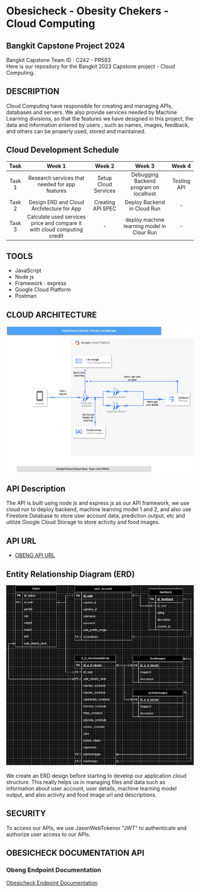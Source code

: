 # Obesicheck - Obesity Chekers - Cloud Computing
## Bangkit Capstone Project 2024

Bangkit Capstone Team ID : C242 - PR593 <br>
Here is our repository for the Bangkit 2023 Capstone project - Cloud Computing.

## DESCRIPTION
Cloud Computing have responsible for creating and managing APIs, databases and servers. We also provide services needed by Machine Learning divisions, so that the features we have designed in this project, the data and information entered by users , such as names, images, feedback, and others can be properly used, stored and maintained.

## Cloud Development Schedule
|  Task  |     Week 1     |       Week 2        |            Week 3          |           Week 4          |
| :----: | :------------: | :-----------------: | :------------------------: |:------------------------: |
| Task 1 | Research services that needed for app features   | Setup Cloud Services      | Debugging Backend program on localhost  | Testing API  |
| Task 2 | Design ERD and Cloud Architecture for App | Creating API SPEC | Deploy Backend in Cloud Run             | -             |
| Task 3 |       Calculate used services price and compare it with cloud computing credit       | - |     deploy machine learning model in Clour Run     |   -       |

## TOOLS
- JavaScript
- Node js
- Framework : express
- Google Cloud Platform
- Postman


## CLOUD ARCHITECTURE
![OsicheckCloudArchitecture](https://github.com/adrielgian99/Bangkit-Capstone-C242-PR593/blob/b936fe0b18f337f859c5d695fb800e414844927e/assets/Obesicheck%20cloud%20architecture.jpg)

## API Description
The API is built using node js and express js as our API framework, we use cloud run to deploy backend, machine learning model 1 and 2, and also use Firestore Database to store user account data, prediction output, etc and utilize Google Cloud Storage to store activity and food images.
<br>
## API URL
- [OBENG API URL](https://obengapi-k7gfgy6coq-et.a.run.app)<br>

## Entity Relationship Diagram (ERD)
![Entity Relationship Diagram (ERD)](https://github.com/adrielgian99/Bangkit-Capstone-C242-PR593/blob/37c7ca53545d8624956285487c6252d10b665478/assets/Obesicheck%20ERD-Page-1.jpg)
<br>
<br>
We create an ERD design before starting to develop our application cloud structure. This really helps us in managing files and data such as information about user account, user details, machine learning model output, and also activity and food image url and descriptions.

## SECURITY
To access our APIs, we use JasonWebTokenor "JWT" to authenticate and authorize user access to our APIs.

## <a name="docum"></a>OBESICHECK DOCUMENTATION API
### Obeng Endpoint Documentation 
[Obesicheck Endpoint Documentation](https://documenter.getpostman.com/view/31276058/2sAYBbdox5)
